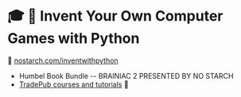 # :mortar_board: :closed_book: Invent Your Own Computer Games with Python

:link: [nostarch.com/inventwithpython](https://nostarch.com/inventwithpython)

- Humbel Book Bundle -- BRAINIAC 2 PRESENTED BY NO STARCH
- [TradePub courses and tutorials](https://github.com/learning-software-development/tradepub-tutorials) :rocket:
